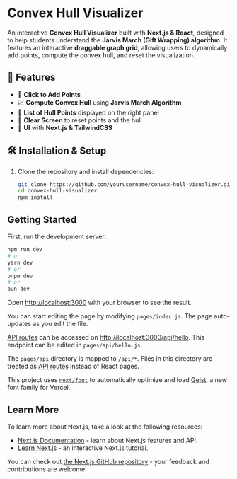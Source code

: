 # Convex Hull Visualizer

An interactive **Convex Hull Visualizer** built with **Next.js & React**, designed to help students understand the **Jarvis March (Gift Wrapping) algorithm**. It features an interactive **draggable graph grid**, allowing users to dynamically add points, compute the convex hull, and reset the visualization.

## 🚀 Features
- 📍 **Click to Add Points**  
- 📈 **Compute Convex Hull** using **Jarvis March Algorithm**  
- 📌 **List of Hull Points** displayed on the right panel  
- 🧹 **Clear Screen** to reset points and the hull  
- 🎨 **UI** with **Next.js & TailwindCSS**  

## 🛠️ Installation & Setup
1. Clone the repository and install dependencies:
   ```sh
   git clone https://github.com/yourusername/convex-hull-visualizer.git
   cd convex-hull-visualizer
   npm install


## Getting Started

First, run the development server:

```bash
npm run dev
# or
yarn dev
# or
pnpm dev
# or
bun dev
```

Open [http://localhost:3000](http://localhost:3000) with your browser to see the result.

You can start editing the page by modifying `pages/index.js`. The page auto-updates as you edit the file.

[API routes](https://nextjs.org/docs/pages/building-your-application/routing/api-routes) can be accessed on [http://localhost:3000/api/hello](http://localhost:3000/api/hello). This endpoint can be edited in `pages/api/hello.js`.

The `pages/api` directory is mapped to `/api/*`. Files in this directory are treated as [API routes](https://nextjs.org/docs/pages/building-your-application/routing/api-routes) instead of React pages.

This project uses [`next/font`](https://nextjs.org/docs/pages/building-your-application/optimizing/fonts) to automatically optimize and load [Geist](https://vercel.com/font), a new font family for Vercel.

## Learn More

To learn more about Next.js, take a look at the following resources:

- [Next.js Documentation](https://nextjs.org/docs) - learn about Next.js features and API.
- [Learn Next.js](https://nextjs.org/learn-pages-router) - an interactive Next.js tutorial.

You can check out [the Next.js GitHub repository](https://github.com/vercel/next.js) - your feedback and contributions are welcome!

